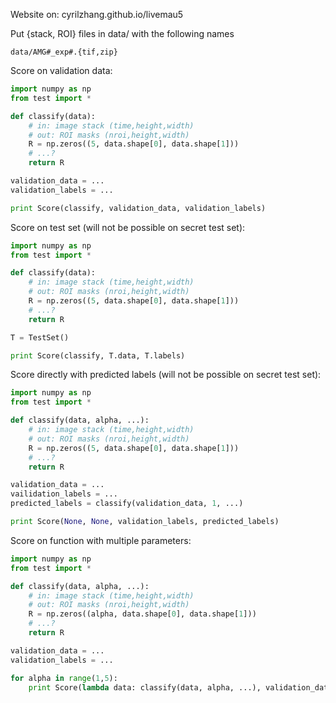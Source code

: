 Website on: cyrilzhang.github.io/livemau5

Put {stack, ROI} files in data/ with the following names

```
data/AMG#_exp#.{tif,zip}
```

Score on validation data:

```python
import numpy as np
from test import *

def classify(data):
    # in: image stack (time,height,width)
    # out: ROI masks (nroi,height,width)
    R = np.zeros((5, data.shape[0], data.shape[1]))
    # ...?
    return R

validation_data = ...
validation_labels = ...

print Score(classify, validation_data, validation_labels)
```

Score on test set (will not be possible on secret test set):

```python
import numpy as np
from test import *

def classify(data):
    # in: image stack (time,height,width)
    # out: ROI masks (nroi,height,width)
    R = np.zeros((5, data.shape[0], data.shape[1]))
    # ...?
    return R

T = TestSet()

print Score(classify, T.data, T.labels)
```

Score directly with predicted labels (will not be possible on secret test set):

```python
import numpy as np
from test import *

def classify(data, alpha, ...):
    # in: image stack (time,height,width)
    # out: ROI masks (nroi,height,width)
    R = np.zeros((5, data.shape[0], data.shape[1]))
    # ...?
    return R

validation_data = ...
vailidation_labels = ...
predicted_labels = classify(validation_data, 1, ...)

print Score(None, None, validation_labels, predicted_labels)
```

Score on function with multiple parameters:

```python
import numpy as np
from test import *

def classify(data, alpha, ...):
    # in: image stack (time,height,width)
    # out: ROI masks (nroi,height,width)
    R = np.zeros((alpha, data.shape[0], data.shape[1]))
    # ...?
    return R

validation_data = ...
validation_labels = ...

for alpha in range(1,5):
    print Score(lambda data: classify(data, alpha, ...), validation_data, validation_labels)
```

